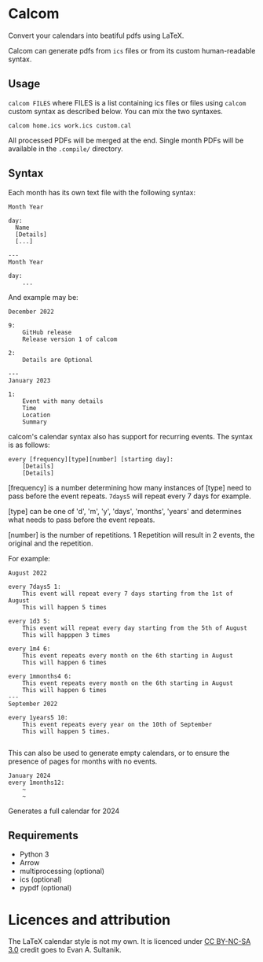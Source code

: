 # Calcom

Convert your calendars into beatiful pdfs using LaTeX.

Calcom can generate pdfs from `ics` files or from its custom human-readable syntax.


## Usage

`calcom FILES` where FILES is a list containing ics files or files using
`calcom` custom syntax as described below. You can mix the two syntaxes.

`calcom home.ics work.ics custom.cal`

All processed PDFs will be merged at the end. Single month PDFs will be
available in the `.compile/` directory.

## Syntax
Each month has its own text file with the following syntax:

```
Month Year

day:
  Name
  [Details]
  [...]

---
Month Year

day:
	...

```

And example may be:

```
December 2022

9:
	GitHub release
	Release version 1 of calcom

2:
	Details are Optional

---
January 2023

1:
	Event with many details
	Time
	Location
	Summary
```

calcom's calendar syntax also has support for recurring events. The syntax is
as follows:

```
every [frequency][type][number] [starting day]:
	[Details]
	[Details]
```
[frequency] is a number determining how many instances of [type] need to pass
before the event repeats. `7days5` will repeat every 7 days for example.

[type] can be one of 'd', 'm', 'y', 'days', 'months', 'years' and determines
what needs to pass before the event repeats.

[number] is the number of repetitions. 1 Repetition will result in 2 events,
the original and the repetition.

For example:
```
August 2022

every 7days5 1:
	This event will repeat every 7 days starting from the 1st of August
	This will happen 5 times
  
every 1d3 5:
	This event will repeat every day starting from the 5th of August
	This will happpen 3 times

every 1m4 6:
	This event repeats every month on the 6th starting in August
	This will happen 6 times

every 1mmonths4 6:
	This event repeats every month on the 6th starting in August
	This will happen 6 times
---
September 2022

every 1years5 10:
	This event repeats every year on the 10th of September
	This will happen 5 times.
	
```

This can also be used to generate empty calendars, or to ensure the presence of
pages for months with no events.

```
January 2024
every 1months12:
	~
	~
```
Generates a full calendar for 2024

## Requirements
- Python 3
- Arrow
- multiprocessing (optional)
- ics (optional)
- pypdf (optional)


# Licences and attribution

The LaTeX calendar style is not my own. It is licenced under [CC BY-NC-SA
3.0](https://creativecommons.org/licenses/by-nc-sa/3.0/) credit goes to Evan A.
Sultanik.
